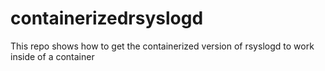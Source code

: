 # containerizedrsyslogd
This repo shows how to get the containerized version of rsyslogd to work inside of a container
